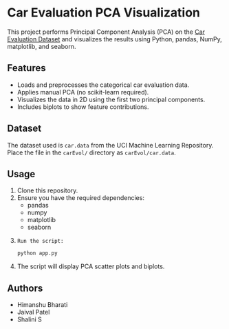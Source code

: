 # Car Evaluation PCA Visualization

This project performs Principal Component Analysis (PCA) on the [Car Evaluation Dataset](https://archive.ics.uci.edu/ml/datasets/car+evaluation) and visualizes the results using Python, pandas, NumPy, matplotlib, and seaborn.

## Features

- Loads and preprocesses the categorical car evaluation data.
- Applies manual PCA (no scikit-learn required).
- Visualizes the data in 2D using the first two principal components.
- Includes biplots to show feature contributions.

## Dataset

The dataset used is `car.data` from the UCI Machine Learning Repository.
Place the file in the `carEvol/` directory as `carEvol/car.data`.

## Usage

1. Clone this repository.
2. Ensure you have the required dependencies:
   - pandas
   - numpy
   - matplotlib
   - seaborn
3.     Run the script:
   ```bash
   python app.py
   ```
4. The script will display PCA scatter plots and biplots.

## Authors

- Himanshu Bharati
- Jaival Patel
- Shalini S
